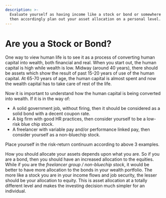 ```yaml
---
description: >-
  Evaluate yourself as having income like a stock or bond or somewhere mixed and
  then accordingly plan out your asset allocation on a personal level.
---
```


# Are you a Stock or Bond?

One way to view human life is to see it as a process of converting human capital into wealth, both financial and real. When you start out, the human capital is high while wealth is low. Midway \(around 40 years\), there should be assets which show the result of past 15-20 years of use of the human capital. At 65-70 years of age, the human capital is almost spent and now the wealth capital has to take care of rest of the life.

Now it is important to understand how the human capital is being converted into wealth. If it is in the way of:

* A solid government job, without firing, then it should be considered as a solid bond with a decent coupon rate. 
* A big firm with good HR practices, then consider yourself to be a low-risk blue chip stock.
* A freelancer with variable pay and/or performance linked pay, then consider yourself as a non-bluechip stock. 

Place yourself in the risk-return continuum according to above 3 examples.

How you should allocate your assets depends upon what you are. So if you are a bond, then you should have an increased allocation to the equities. While if you are the _freelancer group / non-bluechip stock_, it would be better to have more allocation to the bonds in your wealth portfolio. The more like a stock you are in your income flows and job security, the lesser should be your allocation to equity. This is asset allocation at a totally different level and makes the investing decision much simpler for an individual.

